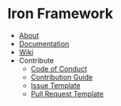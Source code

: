 Iron Framework
======

- [About](about)
- [Documentation](docs)
- [Wiki](https://github.com/aronanda/iron-framework/wiki)
- Contribute
  + [Code of Conduct](https://github.com/aronanda/iron-framework/blob/master/.github/CODE_OF_CONDUCT.md)
  + [Contribution Guide](https://github.com/aronanda/iron-framework/blob/master/.github/CONTRIBUTING.md)
  + [Issue Template](https://github.com/aronanda/iron-framework/blob/master/.github/ISSUE_TEMPLATE.md)
  + [Pull Request Template](https://github.com/aronanda/iron-framework/blob/master/.github/PULL_REQUEST_TEMPLATE.md)
